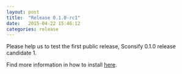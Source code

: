 ```yaml
---
layout: post
title:  "Release 0.1.0-rc1"
date:   2015-04-22 15:46:12
categories: release
---
```

Please help us to test the first public release, Sconsify 0.1.0 release candidate 1.

Find more information in how to install [here][install-instructions].

[install-instructions]:      https://github.com/fabiofalci/sconsify#installation

